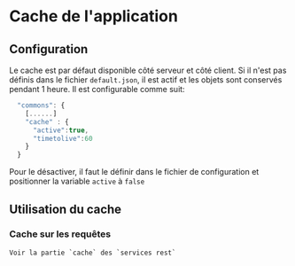 # Cache de l'application

## Configuration
Le cache est par défaut disponible côté serveur et côté client.
Si il n'est pas définis dans le fichier `default.json`, il est actif et les objets sont conservés pendant 1 heure.
Il est configurable comme suit:

```javascript
  "commons": {
    [......]
    "cache" : {
      "active":true,
      "timetolive":60
    }
  }
```
Pour le désactiver, il faut le définir dans le fichier de configuration et positionner la variable `active` à `false`

## Utilisation du cache

### Cache sur les requêtes
    Voir la partie `cache` des `services rest`
